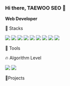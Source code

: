 ### Hi there, TAEWOO SEO 👋
**Web Developer**

🧰 Stacks

<div align="left">
	<img src="https://img.shields.io/badge/Java-007396?style=flat&logo=Java&logoColor=white" />
	<img src="https://img.shields.io/badge/Spring-6DB33F?style=flat&logo=TypeScript&logoColor=white"/>
	<img src="https://img.shields.io/badge/Apache Tomcat-F8DC75?style=flat&logo=React&logoColor=white"/>
	<img src="https://img.shields.io/badge/Oracle-F80000?style=flat&logo=TypeScript&logoColor=white"/>
	<img src="https://img.shields.io/badge/JavaScript-F7DF1E?style=flat&logo=TypeScript&logoColor=white"/>
	<img src="https://img.shields.io/badge/jQuery-0769AD?style=flat&logo=TypeScript&logoColor=white"/>
	<img src="https://img.shields.io/badge/JSON-000000?style=flat&logo=TypeScript&logoColor=white"/>
	<img src="https://img.shields.io/badge/HTML5-E34F26?style=flat&logo=TypeScript&logoColor=white"/>
	<img src="https://img.shields.io/badge/CSS3-1572B6?style=flat&logo=TypeScript&logoColor=white"/>
</div>

💪 Tools

🔥 Algorithm Level

<img src="https://github-readme-stats.vercel.app/api/top-langs/?username=aatjxodn&layout=compact">
<img src="https://github-readme-stats.vercel.app/api?username=aatjxodn&show_icons=true">

📂Projects



<!--
**aatjxodn/aatjxodn** is a ✨ _special_ ✨ repository because its `README.md` (this file) appears on your GitHub profile.

Here are some ideas to get you started:

- 🔭 I’m currently working on ...
- 🌱 I’m currently learning ...
- 👯 I’m looking to collaborate on ...
- 🤔 I’m looking for help with ...
- 💬 Ask me about ...
- 📫 How to reach me: ...
- 😄 Pronouns: ...
- ⚡ Fun fact: ...
-->
